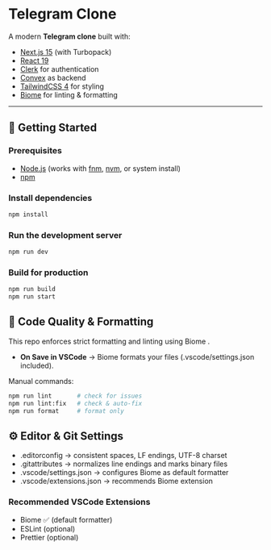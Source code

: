 # Telegram Clone

A modern **Telegram clone** built with:

- [Next.js 15](https://nextjs.org/) (with Turbopack)
- [React 19](https://react.dev/)
- [Clerk](https://clerk.com/) for authentication
- [Convex](https://convex.dev/) as backend
- [TailwindCSS 4](https://tailwindcss.com/) for styling
- [Biome](https://biomejs.dev/) for linting & formatting

---

## 🚀 Getting Started

### Prerequisites

- [Node.js](https://nodejs.org/) (works with [fnm](https://github.com/Schniz/fnm), [nvm](https://github.com/nvm-sh/nvm), or system install)
- [npm](https://docs.npmjs.com/downloading-and-installing-node-js-and-npm)

### Install dependencies

```bash
npm install
```

### Run the development server

```bash
npm run dev
```

### Build for production

```bash
npm run build
npm run start
```

## 🧹 Code Quality & Formatting

This repo enforces strict formatting and linting using Biome
.

- **On Save in VSCode** → Biome formats your files (.vscode/settings.json included).

Manual commands:

```bash
npm run lint       # check for issues
npm run lint:fix   # check & auto-fix
npm run format     # format only
```

## ⚙️ Editor & Git Settings

- .editorconfig → consistent spaces, LF endings, UTF-8 charset
- .gitattributes → normalizes line endings and marks binary files
- .vscode/settings.json → configures Biome as default formatter
- .vscode/extensions.json → recommends Biome extension

### Recommended VSCode Extensions

- Biome ✅ (default formatter)
- ESLint (optional)
- Prettier (optional)
